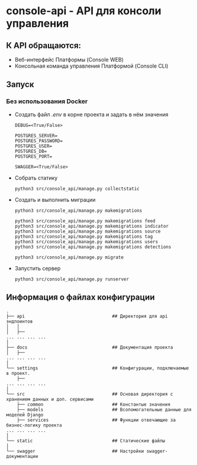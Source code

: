 # console-api - API для консоли управления

## К API обращаются:
- Веб-интерфейс Платформы (Console WEB)
- Консольная команда управления Платформой (Console CLI)

## Запуск

### Без использования Docker
- Создать файл _.env_ в корне проекта и задать в нём значения
    ```
    DEBUG=<True/False>

    POSTGRES_SERVER=
    POSTGRES_PASSWORD=
    POSTGRES_USER=
    POSTGRES_DB=
    POSTGRES_PORT=

    SWAGGER=<True/False>
    ```

- Собрать статику
    ```
    python3 src/console_api/manage.py collectstatic
    ```
- Создать и выполнить миграции
    ```
    python3 src/console_api/manage.py makemigrations

    python3 src/console_api/manage.py makemigrations feed
    python3 src/console_api/manage.py makemigrations indicator
    python3 src/console_api/manage.py makemigrations source
    python3 src/console_api/manage.py makemigrations tag
    python3 src/console_api/manage.py makemigrations users
    python3 src/console_api/manage.py makemigrations detections

    python3 src/console_api/manage.py migrate
- Запустить сервер
    ```
    python3 src/console_api/manage.py runserver
    ```

## Информация о файлах конфигурации
```text
.
├── api                                 ## Директория для api эндпоинтов
│   │
│   ├──
... ... ... ...
│
├── docs                                ## Документация проекта
│   ├──
... ... ... ...
│
└── settings                            ## Конфигурации, подключаемые в проект.
    ├──
... ... ... ...
│
└── src                                 ## Основая директория с хранением данных и доп. сервисами
    ├── сommon                          ## Константые значения
    ├── models                          ## Всопомогательные данные для моделей Django
    ├── services                        ## Функции отвечающие за бизнес-логику проекта
... ... ... ...
│
└── static                              ## Статические файлы
│
└── swagger                             ## Настройки swagger-документации
```